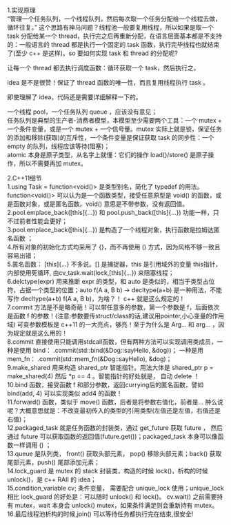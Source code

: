1.实现原理  
“管理一个任务队列，一个线程队列，然后每次取一个任务分配给一个线程去做，循环往复。” 这个思路有神马问题？线程池一般要复用线程，所以如果是取一个 task 分配给某一个 thread，执行完之后再重新分配，在语言层面基本都是不支持的：一般语言的 thread 都是执行一个固定的 task 函数，执行完毕线程也就结束了(至少 c++ 是这样)。so 要如何实现 task 和 thread 的分配呢?  
  
让每一个 thread 都去执行调度函数：循环获取一个 task，然后执行之。  
  
idea 是不是很赞！保证了 thread 函数的唯一性，而且复用线程执行 task 。  
  
即使理解了 idea，代码还是需要详细解释一下的。  
  
一个线程 pool，一个任务队列 queue ，应该没有意见；  
任务队列是典型的生产者-消费者模型，本模型至少需要两个工具：一个 mutex + 一个条件变量，或是一个 mutex + 一个信号量。mutex 实际上就是锁，保证任务的添加和移除(获取)的互斥性，一个条件变量是保证获取 task 的同步性：一个 empty 的队列，线程应该等待(阻塞)；  
atomic<bool> 本身是原子类型，从名字上就懂：它们的操作 load()/store() 是原子操作，所以不需要再加 mutex。  
  
2.C++11细节   
1.using Task = function<void()> 是类型别名，简化了 typedef 的用法。function<void()> 可以认为是一个函数类型，接受任意原型是 void() 的函数，或是函数对象，或是匿名函数。void() 意思是不带参数，没有返回值。  
2.pool.emplace_back([this]{...}) 和 pool.push_back([this]{...}) 功能一样，只不过前者性能会更好；  
3.pool.emplace_back([this]{...}) 是构造了一个线程对象，执行函数是拉姆达匿名函数 ；  
4.所有对象的初始化方式均采用了 {}，而不再使用 () 方式，因为风格不够一致且容易出错；  
5.匿名函数： [this]{...} 不多说。[] 是捕捉器，this 是引用域外的变量 this指针， 内部使用死循环, 由cv_task.wait(lock,[this]{...}) 来阻塞线程；  
6.delctype(expr) 用来推断 expr 的类型，和 auto 是类似的，相当于类型占位符，占据一个类型的位置；auto f(A a, B b) -> decltype(a+b) 是一种用法，不能写作 decltype(a+b) f(A a, B b)，为啥？！ c++ 就是这么规定的！  
7.commit 方法是不是略奇葩！可以带任意多的参数，第一个参数是 f，后面依次是函数 f 的参数！(注意:参数要传struct/class的话,建议用pointer,小心变量的作用域) 可变参数模板是 c++11 的一大亮点，够亮！至于为什么是 Arg... 和 arg...   ，因为规定就是这么用的！  
8.commit 直接使用只能调用stdcall函数，但有两种方法可以实现调用类成员，一种是使用   bind： .commit(std::bind(&Dog::sayHello, &dog))； 一种是用 mem_fn： .commit(std::mem_fn(&Dog::sayHello), &dog)；  
9.make_shared 用来构造 shared_ptr 智能指针。用法大体是 shared_ptr<int> p = make_shared<int>(4) 然后 *p == 4 。智能指针的好处就是， 自动 delete ！  
10.bind 函数，接受函数 f 和部分参数，返回currying后的匿名函数，譬如 bind(add, 4) 可以实现类似 add4 的函数！  
11.forward() 函数，类似于 move() 函数，后者是将参数右值化，前者是... 肿么说呢？大概意思就是：不改变最初传入的类型的引用类型(左值还是左值，右值还是右值)；  
12.packaged_task 就是任务函数的封装类，通过 get_future 获取 future ， 然后通过 future 可以获取函数的返回值(future.get())；packaged_task 本身可以像函数一样调用 () ；  
13.queue 是队列类， front() 获取头部元素， pop() 移除头部元素；back() 获取尾部元素，push() 尾部添加元素；  
14.lock_guard 是 mutex 的 stack 封装类，构造的时候 lock()，析构的时候 unlock()，是 c++ RAII 的 idea；  
15.condition_variable cv; 条件变量， 需要配合 unique_lock 使用；unique_lock 相比 lock_guard 的好处是：可以随时 unlock() 和 lock()。 cv.wait() 之前需要持有 mutex，wait 本身会 unlock() mutex，如果条件满足则会重新持有 mutex。  
16.最后线程池析构的时候,join() 可以等待任务都执行完在结束,很安全!  
